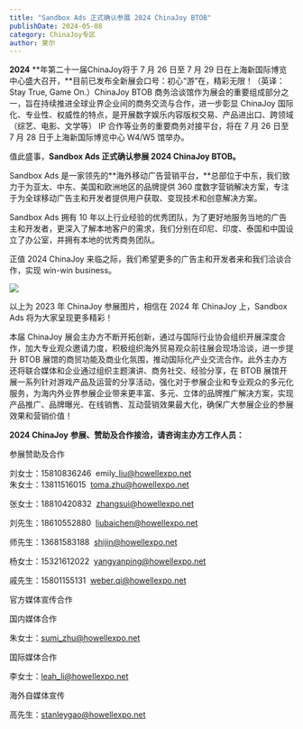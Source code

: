 ```yaml
---
title: "Sandbox Ads 正式确认参展 2024 ChinaJoy BTOB"
publishDate: 2024-05-08
category: ChinaJoy专区
author: 莱尔
---
```


**2024** **年第二十一届ChinaJoy将于 7 月 26 日至 7 月 29 日在上海新国际博览中心盛大召开，**目前已发布全新展会口号：初心“游”在，精彩无限！（英译：Stay True, Game On.）ChinaJoy BTOB 商务洽谈馆作为展会的重要组成部分之一，旨在持续推进全球业界企业间的商务交流与合作，进一步彰显 ChinaJoy 国际化、专业性、权威性的特点，是开展数字娱乐内容版权交易、产品进出口、跨领域（综艺、电影、文学等） IP 合作等业务的重要商务对接平台，将在 7 月 26 日至 7 月 28 日于上海新国际博览中心 W4/W5 馆举办。

值此盛事，**Sandbox Ads 正式确认参展 2024 ChinaJoy BTOB。**

Sandbox Ads 是一家领先的**海外移动广告营销平台，**总部位于中东，我们致力于为亚太、中东、美国和欧洲地区的品牌提供 360 度数字营销解决方案，专注于为全球移动广告主和开发者提供用户获取、变现技术和创意解决方案。

Sandbox Ads 拥有 10 年以上行业经验的优秀团队，为了更好地服务当地的广告主和开发者，更深入了解本地客户的需求，我们分别在印尼、印度、泰国和中国设立了办公室，并拥有本地的优秀商务团队。

正值 2024 ChinaJoy 来临之际，我们希望更多的广告主和开发者来和我们洽谈合作，实现 win-win business。

![](https://ec-net-1251389766.cos.ap-shanghai.myqcloud.com/wp-content/uploads/2024/05/20240508093308873.jpg)

以上为 2023 年 ChinaJoy 参展图片，相信在 2024 年 ChinaJoy 上，Sandbox Ads 将为大家呈现更多精彩！

本届 ChinaJoy 展会主办方不断开拓创新，通过与国际行业协会组织开展深度合作，加大专业观众邀请力度，积极组织海外贸易观众前往展会现场洽谈，进一步提升 BTOB 展馆的商贸功能及商业化氛围，推动国际化产业交流合作。此外主办方还将联合媒体和企业通过组织主题演讲、商务社交、经验分享，在 BTOB 展馆开展一系列针对游戏产品及运营的分享活动，强化对于参展企业和专业观众的多元化服务，为海内外业界参展企业带来更丰富、多元、立体的品牌推广解决方案，实现产品推广、品牌曝光、在线销售、互动营销效果最大化，确保广大参展企业的参展效果和营销价值！

**2024 ChinaJoy** **参展、赞助及合作接洽，请咨询主办方工作人员：**

  
参展赞助及合作

刘女士：15810836246  emily\_liu@howellexpo.net  
朱女士：13811516015  toma.zhu@howellexpo.net

张女士：18810420832  zhangsui@howellexpo.net

刘先生：18610552880  liubaichen@howellexpo.net

师先生：13681583188  shijin@howellexpo.net

杨女士：15321612022  yangyanping@howellexpo.net

戚先生：15801155131  [weber.qi@howellexpo.net](mailto:weber.qi@howellexpo.net)

  
官方媒体宣传合作

国内媒体合作

朱女士：[sumi\_zhu@howellexpo.net](mailto:sumi_zhu@howellexpo.net)

国际媒体合作

李女士：[leah\_li@howellexpo.net](mailto:leah_li@howellexpo.net)

海外自媒体宣传

高先生：stanleygao@howellexpo.net
